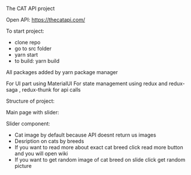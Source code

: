 The CAT API project 

Open API: https://thecatapi.com/

To start project: 

- clone repo 
- go to src folder
- yarn start
- to build: yarn build

All packages added by yarn package manager 

For UI part using MaterialUI
For state management using redux and redux-saga , redux-thunk for api calls

Structure of project:

Main page with slider:

Slider component:

- Cat image by default because API doesnt return us images
- Desription on cats by breeds 
- If you want to read more about exact cat breed click read more button and you will open wiki
- If you want to get random image of cat breed on slide click get random picture 